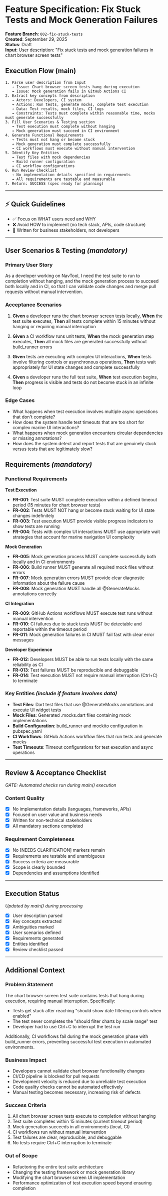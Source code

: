 # Feature Specification: Fix Stuck Tests and Mock Generation Failures

**Feature Branch**: `002-fix-stuck-tests`  
**Created**: September 29, 2025  
**Status**: Draft  
**Input**: User description: "Fix stuck tests and mock generation failures in chart browser screen tests"

## Execution Flow (main)
```
1. Parse user description from Input
   → Issue: Chart browser screen tests hang during execution
   → Issue: Mock generation fails in GitHub Actions CI
2. Extract key concepts from description
   → Actors: Developers, CI system
   → Actions: Run tests, generate mocks, complete test execution
   → Data: Test results, mock files, CI logs
   → Constraints: Tests must complete within reasonable time, mocks must generate successfully
3. Fill User Scenarios & Testing section
   → Test execution must complete without hanging
   → Mock generation must succeed in CI environment
4. Generate Functional Requirements
   → Tests must not hang or become stuck
   → Mock generation must complete successfully
   → CI workflows must execute without manual intervention
5. Identify Key Entities
   → Test files with mock dependencies
   → Build runner configuration
   → CI workflow configurations
6. Run Review Checklist
   → No implementation details specified in requirements
   → All requirements are testable and measurable
7. Return: SUCCESS (spec ready for planning)
```

---

## ⚡ Quick Guidelines
- ✅ Focus on WHAT users need and WHY
- ❌ Avoid HOW to implement (no tech stack, APIs, code structure)
- 👥 Written for business stakeholders, not developers

---

## User Scenarios & Testing *(mandatory)*

### Primary User Story
As a developer working on NavTool, I need the test suite to run to completion without hanging, and the mock generation process to succeed both locally and in CI, so that I can validate code changes and merge pull requests without manual intervention.

### Acceptance Scenarios

1. **Given** a developer runs the chart browser screen tests locally, **When** the test suite executes, **Then** all tests complete within 15 minutes without hanging or requiring manual interruption

2. **Given** a CI workflow runs unit tests, **When** the mock generation step executes, **Then** all mock files are generated successfully without build_runner errors

3. **Given** tests are executing with complex UI interactions, **When** tests involve filtering controls or asynchronous operations, **Then** tests wait appropriately for UI state changes and complete successfully

4. **Given** a developer runs the full test suite, **When** test execution begins, **Then** progress is visible and tests do not become stuck in an infinite loop

### Edge Cases
- What happens when test execution involves multiple async operations that don't complete?
- How does the system handle test timeouts that are too short for complex marine UI interactions?
- What happens when mock generation encounters circular dependencies or missing annotations?
- How does the system detect and report tests that are genuinely stuck versus tests that are legitimately slow?

## Requirements *(mandatory)*

### Functional Requirements

**Test Execution**
- **FR-001**: Test suite MUST complete execution within a defined timeout period (15 minutes for chart browser tests)
- **FR-002**: Tests MUST NOT hang or become stuck waiting for UI state changes indefinitely
- **FR-003**: Test execution MUST provide visible progress indicators to show tests are running
- **FR-004**: Tests with complex UI interactions MUST use appropriate wait strategies that account for marine navigation UI complexity

**Mock Generation**
- **FR-005**: Mock generation process MUST complete successfully both locally and in CI environments
- **FR-006**: Build runner MUST generate all required mock files without errors
- **FR-007**: Mock generation errors MUST provide clear diagnostic information about the failure cause
- **FR-008**: Mock generation MUST handle all @GenerateMocks annotations correctly

**CI Integration**
- **FR-009**: GitHub Actions workflows MUST execute test runs without manual intervention
- **FR-010**: CI failures due to stuck tests MUST be detectable and reportable within the timeout period
- **FR-011**: Mock generation failures in CI MUST fail fast with clear error messages

**Developer Experience**
- **FR-012**: Developers MUST be able to run tests locally with the same reliability as CI
- **FR-013**: Test failures MUST be reproducible and debuggable
- **FR-014**: Test execution MUST not require manual interruption (Ctrl+C) to terminate

### Key Entities *(include if feature involves data)*
- **Test Files**: Dart test files that use @GenerateMocks annotations and execute UI widget tests
- **Mock Files**: Generated .mocks.dart files containing mock implementations
- **Build Configuration**: build_runner and mockito configuration in pubspec.yaml
- **CI Workflows**: GitHub Actions workflow files that run tests and generate mocks
- **Test Timeouts**: Timeout configurations for test execution and async operations

---

## Review & Acceptance Checklist
*GATE: Automated checks run during main() execution*

### Content Quality
- [x] No implementation details (languages, frameworks, APIs)
- [x] Focused on user value and business needs
- [x] Written for non-technical stakeholders
- [x] All mandatory sections completed

### Requirement Completeness
- [x] No [NEEDS CLARIFICATION] markers remain
- [x] Requirements are testable and unambiguous  
- [x] Success criteria are measurable
- [x] Scope is clearly bounded
- [x] Dependencies and assumptions identified

---

## Execution Status
*Updated by main() during processing*

- [x] User description parsed
- [x] Key concepts extracted
- [x] Ambiguities marked
- [x] User scenarios defined
- [x] Requirements generated
- [x] Entities identified
- [x] Review checklist passed

---

## Additional Context

### Problem Statement
The chart browser screen test suite contains tests that hang during execution, requiring manual interruption. Specifically:
- Tests get stuck after reaching "should show date filtering controls when enabled"
- The test never completes the "should filter charts by scale range" test
- Developer had to use Ctrl+C to interrupt the test run

Additionally, CI workflows fail during the mock generation phase with build_runner errors, preventing successful test execution in automated environments.

### Business Impact
- Developers cannot validate chart browser functionality changes
- CI/CD pipeline is blocked for pull requests
- Development velocity is reduced due to unreliable test execution
- Code quality checks cannot be automated effectively
- Manual testing becomes necessary, increasing risk of defects

### Success Criteria
1. All chart browser screen tests execute to completion without hanging
2. Test suite completes within 15 minutes (current timeout period)
3. Mock generation succeeds in all environments (local, CI)
4. CI workflows run without manual intervention
5. Test failures are clear, reproducible, and debuggable
6. No tests require Ctrl+C interruption to terminate

### Out of Scope
- Refactoring the entire test suite architecture
- Changing the testing framework or mock generation library
- Modifying the chart browser screen UI implementation
- Performance optimization of test execution speed beyond ensuring completion
